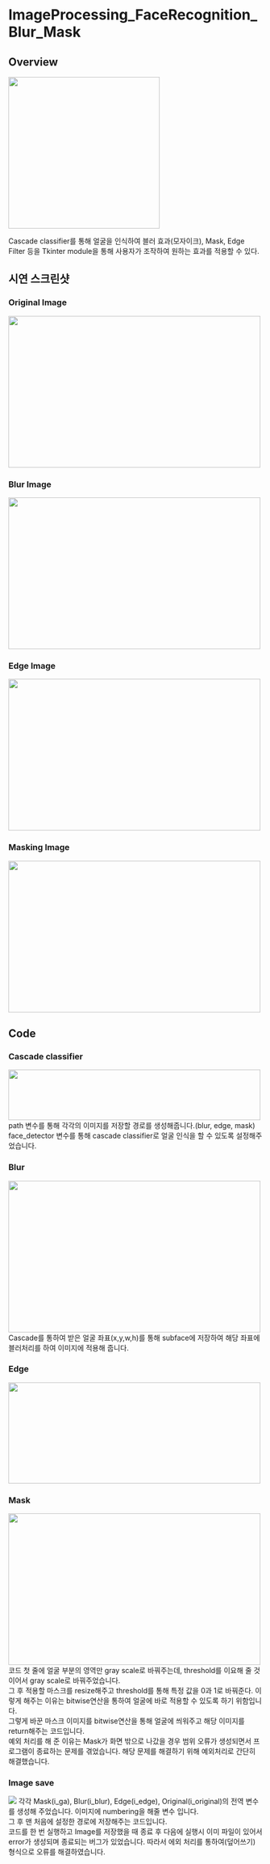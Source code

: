 # ImageProcessing_FaceRecognition_Blur_Mask

## Overview

<img src = 'https://user-images.githubusercontent.com/77375223/125083734-b6071100-e103-11eb-93ac-f9122e15e268.jpg' height = 300>

Cascade classifier를 통해 얼굴을 인식하여 블러 효과(모자이크), Mask, Edge Filter 등을
Tkinter module을 통해 사용자가 조작하여 원하는 효과를 적용할 수 있다.

## 시연 스크린샷

### Original Image
<img src = 'https://user-images.githubusercontent.com/77375223/125084848-ec915b80-e104-11eb-923c-188884e0a6b6.JPG' width = 500 height = 300>

### Blur Image
<img src = 'https://user-images.githubusercontent.com/77375223/125084858-eef3b580-e104-11eb-8488-6781854dc2a8.JPG' width = 500 height = 300>

### Edge Image
<img src = 'https://user-images.githubusercontent.com/77375223/125084870-f1560f80-e104-11eb-8a6f-679039f15fd0.JPG' width = 500 height = 300>

### Masking Image
<img src = 'https://user-images.githubusercontent.com/77375223/125084876-f31fd300-e104-11eb-8247-eefe926ef803.JPG' width = 500 height = 300>

## Code

### Cascade classifier
<img src = 'https://user-images.githubusercontent.com/77375223/125095630-5a428500-e10f-11eb-8bb7-39c3ea079ae6.JPG' width = 500 height = 100>
path 변수를 통해 각각의 이미지를 저장할 경로를 생성해줍니다.(blur, edge, mask) <br>
face_detector 변수를 통해 cascade classifier로 얼굴 인식을 할 수 있도록 설정해주었습니다. <br>

### Blur
<img src = 'https://user-images.githubusercontent.com/77375223/125087449-74786500-e107-11eb-8393-77ef913a5c03.JPG' width = 500 height = 300>
Cascade를 통하여 받은 얼굴 좌표(x,y,w,h)를 통해 subface에 저장하여 해당 좌표에 블러처리를 하여 이미지에 적용해 줍니다.

### Edge
<img src = 'https://user-images.githubusercontent.com/77375223/125087465-780bec00-e107-11eb-8994-67c64fb10557.JPG' width = 500 height = 200>

### Mask
<img src = 'https://user-images.githubusercontent.com/77375223/125087478-79d5af80-e107-11eb-81d1-e81e1966b668.JPG' width = 500 height = 300>
코드 첫 줄에 얼굴 부분의 영역만 gray scale로 바꿔주는데, threshold를 이요해 줄 것이어서 gray scale로 바꿔주었습니다. <br>
그 후 적용할 마스크를 resize해주고 threshold를 통해 특정 값을 0과 1로 바꿔준다. 이렇게 해주는 이유는 bitwise연산을 통하여 얼굴에 바로 적용할 수 있도록 하기 위함입니다. <br>
그렇게 바꾼 마스크 이미지를 bitwise연산을 통해 얼굴에 씌워주고 해당 이미지를 return해주는 코드입니다. <br>
예외 처리를 해 준 이유는 Mask가 화면 밖으로 나갔을 경우 범위 오류가 생성되면서 프로그램이 종료하는 문제를 겪었습니다. 해당 문제를 해결하기 위해 예외처리로 간단히 해결했습니다. <br>

### Image save
<img src = 'https://user-images.githubusercontent.com/77375223/125096295-f8364f80-e10f-11eb-9a0c-d83afdfe7366.JPG'>
각각 Mask(i_ga), Blur(i_blur), Edge(i_edge), Original(i_original)의 전역 변수를 생성해 주었습니다. 이미지에 numbering을 해줄 변수 입니다. <br>
그 후 맨 처음에 설정한 경로에 저장해주는 코드입니다. <br>
코드를 한 번 실행하고 Image를 저장했을 때 종료 후 다음에 실행시 이미 파일이 있어서 error가 생성되며 종료되는 버그가 있었습니다. 따라서 에외 처리를 통하여(덮어쓰기) 형식으로 오류를 해결하였습니다.
